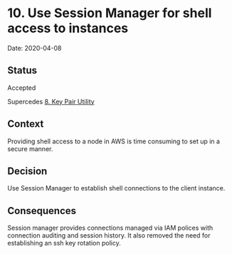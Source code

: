 # 10. Use Session Manager for shell access to instances

Date: 2020-04-08

## Status

Accepted

Supercedes [8. Key Pair Utility](0008-key-pair-utility.md)

## Context

Providing shell access to a node in AWS is time consuming to set up in a secure manner.

## Decision

Use Session Manager to establish shell connections to the client instance.

## Consequences

Session manager provides connections managed via IAM polices with connection auditing and session history. It also removed the need for establishing an ssh key rotation policy.
